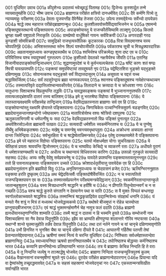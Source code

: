 001	युधिष्ठिर उवाच
001a	कीदृशेभ्यः प्रदातव्यं भवेच्छ्राद्धं पितामह
001c	द्विजेभ्यः कुरुशार्दूल तन्मे व्याख्यातुमर्हसि
002	भीष्म उवाच
002a	ब्राह्मणान्न परीक्षेत क्षत्रियो दानधर्मवित्
002c	दैवे कर्मणि पित्र्ये तु न्याय्यमाहुः परीक्षणम्
003a	देवताः पूजयन्तीह दैवेनैवेह तेजसा
003c	उपेत्य तस्माद्देवेभ्यः सर्वेभ्यो दापयेन्नरः
004a	श्राद्धे त्वथ महाराज परीक्षेद्ब्राह्मणान्बुधः
004c	कुलशीलवयोरूपैर्विद्ययाभिजनेन च
005a	एषामन्ये पङ्क्तिदूषास्तथान्ये पङ्क्तिपावनाः
005c	अपाङ्क्तेयास्तु ये राजन्कीर्तयिष्यामि ताञ्शृणु
006a	कितवो भ्रूणहा यक्ष्मी पशुपालो निराकृतिः
006c	ग्रामप्रेष्यो वार्धुषिको गायनः सर्वविक्रयी
007a	अगारदाही गरदः कुण्डाशी सोमविक्रयी
007c	सामुद्रिको राजभृत्यस्तैलिकः कूटकारकः
008a	पित्रा विवदमानश्च यस्य चोपपतिर्गृहे
008c	अभिशस्तस्तथा स्तेनः शिल्पं यश्चोपजीवति
009a	पर्वकारश्च सूची च मित्रध्रुक्पारदारिकः
009c	अव्रतानामुपाध्यायः काण्डपृष्ठस्तथैव च
010a	श्वभिर्यश्च परिक्रामेद्यः शुना दष्ट एव च
010c	परिवित्तिश्च यश्च स्याद्दुश्चर्मा गुरुतल्पगः
010e	कुशीलवो देवलको नक्षत्रैर्यश्च जीवति
011a	एतानिह विजानीयादपाङ्क्तेयान्द्विजाधमान्
011c	शूद्राणामुपदेशं च ये कुर्वन्त्यल्पचेतसः
012a	षष्टिं काणः शतं षण्ढः श्वित्री यावत्प्रपश्यति
012c	पङ्क्त्यां समुपविष्टायां तावद्दूषयते नृप
013a	यद्वेष्टितशिरा भुङ्क्ते यद्भुङ्क्ते दक्षिणामुखः
013c	सोपानत्कश्च यद्भुङ्क्ते सर्वं विद्यात्तदासुरम्
014a	असूयता च यद्दत्तं यच्च श्रद्धाविवर्जितम्
014c	सर्वं तदसुरेन्द्राय ब्रह्मा भागमकल्पयत्
015a	श्वानश्च पङ्क्तिदूषाश्च नावेक्षेरन्कथञ्चन
015c	तस्मात्परिवृते दद्यात्तिलांश्चान्ववकीरयेत्
016a	तिलादाने च क्रव्यादा ये च क्रोधवशा गणाः
016c	यातुधानाः पिशाचाश्च विप्रलुम्पन्ति तद्धविः
017a	यावद्ध्यपङ्क्त्यः पङ्क्त्यां वै भुञ्जानाननुपश्यति
017c	तावत्फलाद्भ्रंशयति दातारं तस्य बालिशम्
018a	इमे तु भरतश्रेष्ठ विज्ञेयाः पङ्क्तिपावनाः
018c	ये त्वतस्तान्प्रवक्ष्यामि परीक्षस्वेह तान्द्विजान्
019a	वेदविद्याव्रतस्नाता ब्राह्मणाः सर्व एव हि
019c	पाङ्क्तेयान्यांस्तु वक्ष्यामि ज्ञेयास्ते पङ्क्तिपावनाः
020a	त्रिणाचिकेतः पञ्चाग्निस्त्रिसुपर्णः षडङ्गवित्
020c	ब्रह्मदेयानुसन्तानश्छन्दोगो ज्येष्ठसामगः
021a	मातापित्रोर्यश्च वश्यः श्रोत्रियो दशपूरुषः
021c	ऋतुकालाभिगामी च धर्मपत्नीषु यः सदा
021e	वेदविद्याव्रतस्नातो विप्रः पङ्क्तिं पुनात्युत
022a	अथर्वशिरसोऽध्येता ब्रह्मचारी यतव्रतः
022c	सत्यवादी धर्मशीलः स्वकर्मनिरतश्च यः
023a	ये च पुण्येषु तीर्थेषु अभिषेककृतश्रमाः
023c	मखेषु च समन्त्रेषु भवन्त्यवभृथाप्लुताः
024a	अक्रोधना अचपलाः क्षान्ता दान्ता जितेन्द्रियाः
024c	सर्वभूतहिता ये च श्राद्धेष्वेतान्निमन्त्रयेत्
024e	एतेषु दत्तमक्षय्यमेते वै पङ्क्तिपावनाः
025a	इमे परे महाराज विज्ञेयाः पङ्क्तिपावनाः
025c	यतयो मोक्षधर्मज्ञा योगाः सुचरितव्रताः
026a	ये चेतिहासं प्रयताः श्रावयन्ति द्विजोत्तमान्
026c	ये च भाष्यविदः केचिद्ये च व्याकरणे रताः
027a	अधीयते पुराणं ये धर्मशास्त्राण्यथापि च
027c	अधीत्य च यथान्यायं विधिवत्तस्य कारिणः
028a	उपपन्नो गुरुकुले सत्यवादी सहस्रदः
028c	अग्र्यः सर्वेषु वेदेषु सर्वप्रवचनेषु च
029a	यावदेते प्रपश्यन्ति पङ्क्त्यास्तावत्पुनन्त्युत
029c	ततो हि पावनात्पङ्क्त्याः पङ्क्तिपावन उच्यते
030a	क्रोशादर्धतृतीयात्तु पावयेदेक एव हि
030c	ब्रह्मदेयानुसंतान इति ब्रह्मविदो विदुः
031a	अनृत्विगनुपाध्यायः स चेदग्रासनं व्रजेत्
031c	ऋत्विग्भिरननुज्ञातः पङ्क्त्या हरति दुष्कृतम्
032a	अथ चेद्वेदवित्सर्वैः पङ्क्तिदोषैर्विवर्जितः
032c	न च स्यात्पतितो राजन्पङ्क्तिपावन एव सः
033a	तस्मात्सर्वप्रयत्नेन परीक्ष्यामन्त्रयेद्द्विजान्
033c	स्वकर्मनिरतान्दान्तान्कुले जातान्बहुश्रुतान्
034a	यस्य मित्रप्रधानानि श्राद्धानि च हवींषि च
034c	न प्रीणाति पितॄन्देवान्स्वर्गं च न स गच्छति
035a	यश्च श्राद्धे कुरुते संगतानि न देवयानेन पथा स याति
035c	स वै मुक्तः पिप्पलं बन्धनाद्वा स्वर्गाल्लोकाच्च्यवते श्राद्धमित्रः
036a	तस्मान्मित्रं श्राद्धकृन्नाद्रियेत दद्यान्मित्रेभ्यः संग्रहार्थं धनानि
036c	यं मन्यते नैव शत्रुं न मित्रं तं मध्यस्थं भोजयेद्धव्यकव्ये
037a	यथोषरे बीजमुप्तं न रोहेन्न चास्योप्ता प्राप्नुयाद्बीजभागम्
037c	एवं श्राद्धं भुक्तमनर्हमाणैर्न चेह नामुत्र फलं ददाति
038a	ब्राह्मणो ह्यनधीयानस्तृणाग्निरिव शाम्यति
038c	तस्मै श्राद्धं न दातव्यं न हि भस्मनि हूयते
039a	सम्भोजनी नाम पिशाचदक्षिणा सा नैव देवान्न पितॄनुपैति
039c	इहैव सा भ्राम्यति क्षीणपुण्या शालान्तरे गौरिव नष्टवत्सा
040a	यथाग्नौ शान्ते घृतमाजुहोति तन्नैव देवान्न पितॄनुपैति
040c	तथा दत्तं नर्तने गायने च यां चानृचे दक्षिणामावृणोति
041a	उभौ हिनस्ति न भुनक्ति चैषा या चानृचे दक्षिणा दीयते वै
041c	आघातनी गर्हितैषा पतन्ती तेषां प्रेतान्पातयेद्देवयानात्
042a	ऋषीणां समयं नित्यं ये चरन्ति युधिष्ठिर
042c	निश्चिताः सर्वधर्मज्ञास्तान्देवा ब्राह्मणान्विदुः
043a	स्वाध्यायनिष्ठा ऋषयो ज्ञाननिष्ठास्तथैव च
043c	तपोनिष्ठाश्च बोद्धव्याः कर्मनिष्ठाश्च भारत
044a	कव्यानि ज्ञाननिष्ठेभ्यः प्रतिष्ठाप्यानि भारत
044c	तत्र ये ब्राह्मणाः केचिन्न निन्दति हि ते वराः
045a	ये तु निन्दन्ति जल्पेषु न ताञ्श्राद्धेषु भोजयेत्
045c	ब्राह्मणा निन्दिता राजन्हन्युस्त्रिपुरुषं कुलम्
046a	वैखानसानां वचनमृषीणां श्रूयते नृप
046c	दूरादेव परीक्षेत ब्राह्मणान्वेदपारगान्
046e	प्रियान्वा यदि वा द्वेष्यांस्तेषु तच्छ्राद्धमावपेत्
047a	यः सहस्रं सहस्राणां भोजयेदनृचां नरः
047c	एकस्तान्मन्त्रवित्प्रीतः सर्वानर्हति भारत

